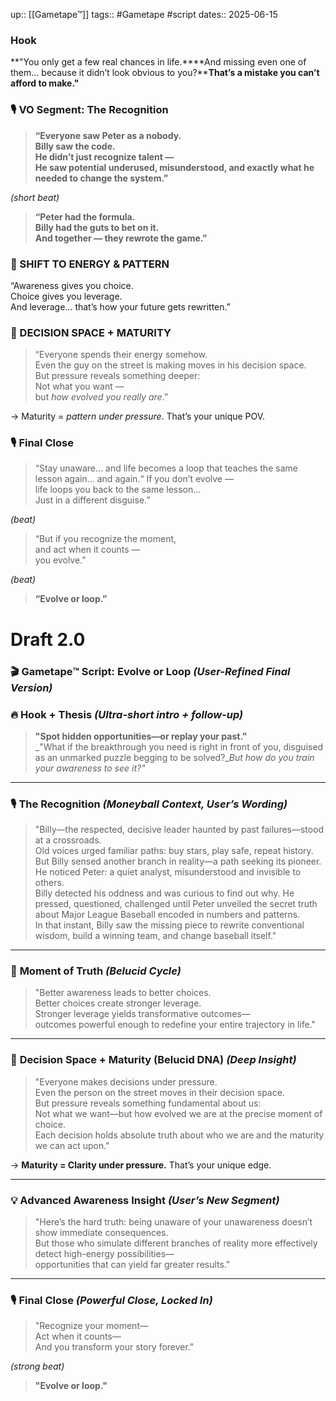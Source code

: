 up:: [[Gametape™]]
tags:: #Gametape #script
dates:: 2025-06-15

### Hook

**"You only get a few real chances in life.****And missing even one of them… because it didn’t look obvious to you?****That’s a mistake you can’t afford to make."**
### 🎙️ **VO Segment: The Recognition**

> **“Everyone saw Peter as a nobody.  
> Billy saw the code.  
> He didn’t just recognize talent —  
> He saw potential underused, misunderstood, and exactly what he needed to change the system.”**

_(short beat)_

> **“Peter had the formula.  
> Billy had the guts to bet on it.  
> And together — they rewrote the game.”**
### 🔀 SHIFT TO ENERGY & PATTERN

“Awareness gives you choice.  
Choice gives you leverage.  
And leverage… that’s how your future gets rewritten.”
### 🧬 DECISION SPACE + MATURITY 

> “Everyone spends their energy somehow.  
> Even the guy on the street is making moves in his decision space.  
> But pressure reveals something deeper:  
> Not what you want —  
> but _how evolved you really are_.”

→ Maturity = _pattern under pressure_. That’s your unique POV.
### 🎙️ Final Close 

> “Stay unaware…
> and life becomes a loop that teaches the same lesson again… and again.“
> If you don’t evolve —  
> life loops you back to the same lesson…  
> Just in a different disguise.”

_(beat)_

> “But if you recognize the moment,  
> and act when it counts —  
> you evolve.”

_(beat)_

> **“Evolve or loop.”**


# Draft 2.0

### 🎬 **Gametape™️ Script: Evolve or Loop** _(User-Refined Final Version)_

### 🔥 **Hook + Thesis** _(Ultra-short intro + follow-up)_

> **"Spot hidden opportunities—or replay your past."**  
> _"What if the breakthrough you need is right in front of you, disguised as an unmarked puzzle begging to be solved?__But how do you train your awareness to see it?"_

---

### 🎙️ **The Recognition** _(Moneyball Context, User’s Wording)_

> "Billy—the respected, decisive leader haunted by past failures—stood at a crossroads.  
> Old voices urged familiar paths: buy stars, play safe, repeat history.  
> But Billy sensed another branch in reality—a path seeking its pioneer.  
> He noticed Peter: a quiet analyst, misunderstood and invisible to others.  
> Billy detected his oddness and was curious to find out why. He pressed, questioned, challenged until Peter unveiled the secret truth about Major League Baseball encoded in numbers and patterns.  
> In that instant, Billy saw the missing piece to rewrite conventional wisdom, build a winning team, and change baseball itself."

---

### 🔀 **Moment of Truth** _(Belucid Cycle)_

> "Better awareness leads to better choices.  
> Better choices create stronger leverage.  
> Stronger leverage yields transformative outcomes—  
> outcomes powerful enough to redefine your entire trajectory in life."

---

### 🧬 **Decision Space + Maturity (Belucid DNA)** _(Deep Insight)_

> "Everyone makes decisions under pressure.  
> Even the person on the street moves in their decision space.  
> But pressure reveals something fundamental about us:  
> Not what we want—but how evolved we are at the precise moment of choice.  
> Each decision holds absolute truth about who we are and the maturity we can act upon."

→ **Maturity = Clarity under pressure.** That’s your unique edge.

---

### 💡 **Advanced Awareness Insight** _(User’s New Segment)_

> "Here’s the hard truth: being unaware of your unawareness doesn’t show immediate consequences.  
> But those who simulate different branches of reality more effectively detect high-energy possibilities—  
> opportunities that can yield far greater results."

---

### 🎙️ **Final Close** _(Powerful Close, Locked In)_

> "Recognize your moment—  
> Act when it counts—  
> And you transform your story forever."

_(strong beat)_

> **"Evolve or loop."**